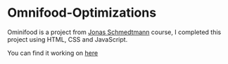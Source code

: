 # Omnifood-Optimizations
Ominifood is a project from [Jonas Schmedtmann](https://codingheroes.io/) course, I completed this project using HTML, CSS and JavaScript.

You can find it working on [here](https://rainbow-peony-ee99cf.netlify.app/)
